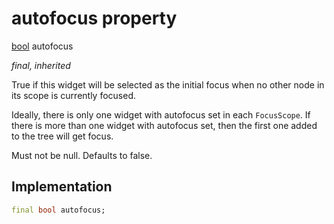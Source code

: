 


# autofocus property






[bool](https://api.flutter.dev/flutter/dart-core/bool-class.html) autofocus
  
_final, inherited_



<p>True if this widget will be selected as the initial focus when no other
node in its scope is currently focused.</p>
<p>Ideally, there is only one widget with autofocus set in each <code>FocusScope</code>.
If there is more than one widget with autofocus set, then the first one
added to the tree will get focus.</p>
<p>Must not be null. Defaults to false.</p>



## Implementation

```dart
final bool autofocus;


```








